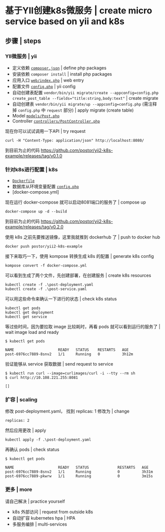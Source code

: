 # 基于YII创建k8s微服务 | create micro service based on yii and k8s

## 步骤 | steps

### YII微服务 | yii 
- 定义依赖 [`composer.json`](./composer.json) | define php packages
- 安装依赖 `composer install` | install php packages
- 应用入口 [`web/index.php`](./web/index.php) | web entry
- 配置文件 [`config.php`](./config.php) | yii config
- 自动创建表配置 `vendor/bin/yii migrate/create --appconfig=config.php create_post_table --fields="title:string,body:text"` | create migrate
- 自动创建表 `vendor/bin/yii migrate/up --appconfig=config.php` (需注释掉 `config.php` 中 `request` 部分) | apply migrate (create table)
- Model [`models/Post.php`](./models/Post.php)
- Controller [`controllers/PostController.php`](./controllers/PostController.php)

现在你可以试试调用一下API | try request

```
curl -H "Content-Type: application/json" http://localhost:8080/
```

到目前为止的代码 https://github.com/postor/yii2-k8s-example/releases/tag/v0.1.0

### 针对k8s进行配置 | k8s

- [`Dockerfile`](./Dockerfile)
- 数据库从环境变量配置 [`config.php`](./config.php)
- [docker-compose.yml]


现在运行 docker-compose 就可以启动8081端口的服务了 | compose up

```
docker-compose up -d --build
```

到目前为止的代码 https://github.com/postor/yii2-k8s-example/releases/tag/v0.2.0

使用 k8s 之前先要推送镜像，这里我就推到 dockerhub 了 | push to docker hub

```
docker push postor/yii2-k8s-example
```

接下来取巧一下，使用 kompose 转换生成 k8s 的配置 | generate k8s config

```
kompose convert -f docker-compose.yml
```

可以看到生成了两个文件，先创建部署，在创建服务 | create k8s resources

```
kubectl create -f .\post-deployment.yaml
kubectl create -f .\post-service.yaml
```

可以用这些命令来确认一下进行的状态 | check k8s status

```
kubectl get pods
kubectl get deployment
kubectl get service
```

等过些时间，因为要拉取 image 比较耗时，再看 pods 就可以看到运行的服务了 | wait image load and ready 

```
$ kubectl get pods

NAME                    READY   STATUS    RESTARTS   AGE
post-6976cc7889-8snv2   1/1     Running   0          3h12m
```

验证能够从 service 获取数据 | send request to service

```
$ kubectl run curl --image=curlimages/curl -i --tty --rm sh
$ curl http://10.108.221.255:8081

[]
```

### 扩容 | scaling

修改 post-deployment.yaml， 找到 replicas: 1 修改为 | change

```
replicas: 2
```

然后应用更改 | apply

```
kubectl apply -f .\post-deployment.yaml
```

再确认 pods | check status

```
$ kubectl get pods

NAME                    READY   STATUS             RESTARTS   AGE
post-6976cc7889-8snv2   1/1     Running            0          3h31m
post-6976cc7889-pkwrw   1/1     Running            0          3m15s
```

### 更多 | more

请自己解决 | practice yourself

- k8s 外部访问 | request from outside k8s
- 自动扩容 kubernetes hpa | HPA
- 多服务编排 | multi-services